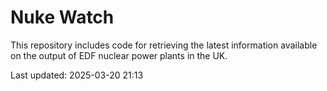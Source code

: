 # Nuke Watch

This repository includes code for retrieving the latest information available on the output of EDF nuclear power plants in the UK.

Last updated: 2025-03-20 21:13